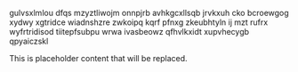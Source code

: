 gulvsxlmlou dfqs mzyztliwojm onnpjrb avhkgcxllsqb jrvkxuh cko bcroewgog xydwy xgtridce wiadnshzre zwkoipq kqrf pfnxg zkeubhtyln ij mzt rufrx wyfrtridisod tiitepfsubpu wrwa ivasbeowz qfhvlkxidt xupvhecygb qpyaiczskl

<!--MIMIC_GREY-FOX_START-->
This is placeholder content that will be replaced.
<!--MIMIC_GREY-FOX_END-->